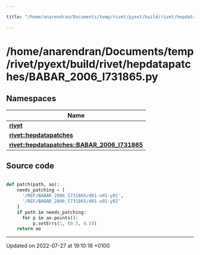 ```yaml
---

title: "/home/anarendran/Documents/temp/rivet/pyext/build/rivet/hepdatapatches/BABAR_2006_I731865.py"

---
```


# /home/anarendran/Documents/temp/rivet/pyext/build/rivet/hepdatapatches/BABAR_2006_I731865.py



## Namespaces

| Name           |
| -------------- |
| **[rivet](http://example.org/namespaces/namespacerivet/)**  |
| **[rivet::hepdatapatches](http://example.org/namespaces/namespacerivet_1_1hepdatapatches/)**  |
| **[rivet::hepdatapatches::BABAR_2006_I731865](http://example.org/namespaces/namespacerivet_1_1hepdatapatches_1_1babar__2006__i731865/)**  |




## Source code

```python

def patch(path, ao):
    needs_patching = [ 
      '/REF/BABAR_2006_I731865/d01-x01-y01',
      '/REF/BABAR_2006_I731865/d01-x01-y02'
    ]
    if path in needs_patching:
      for p in ao.points():
          p.setErrs(1, (0.5, 0.5))
    return ao
```


-------------------------------

Updated on 2022-07-27 at 19:10:16 +0100
